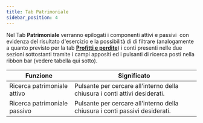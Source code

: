 ```yaml
---
title: Tab Patrimoniale
sidebar_position: 4
---
```


Nel Tab **Patrimoniale** verranno epilogati i componenti attivi e passivi  con evidenza del risultato d'esercizio e la possibilità di di filtrare (analogamente a quanto previsto per la tab **[Profitti e perdite](/docs/finance-area/ledger-records/records/automatic-account-closing/new-account-closing)**) i conti presenti nelle due sezioni sottostanti tramite i campi appositi ed i pulsanti di ricerca posti nella ribbon bar (vedere tabella qui sotto).









| Funzione | Significato |
| --- | --- |
| Ricerca patrimoniale attivo | Pulsante per cercare all'interno della chiusura i conti attivi desiderati. |
| Ricerca patrimoniale passivo | Pulsante per cercare all'interno della chiusura i conti passivi desiderati. |






